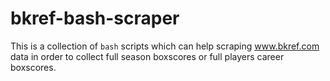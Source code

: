 # bkref-bash-scraper

This is a collection of `bash` scripts which can help scraping www.bkref.com 
data in order to collect full season boxscores or full players career 
boxscores.
